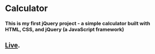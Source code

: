 # Calculator
### This is my first jQuery project - a simple calculator built with HTML, CSS, and jQuery (a JavaScript framework)
## [Live](https://faridulhaque.github.io/Calculator-Jquery/).
